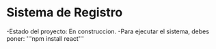 <h1>Sistema de Registro</h1>
-Estado del proyecto: En construccion.
-Para ejecutar el sistema, debes poner:
'''npm install react'''
